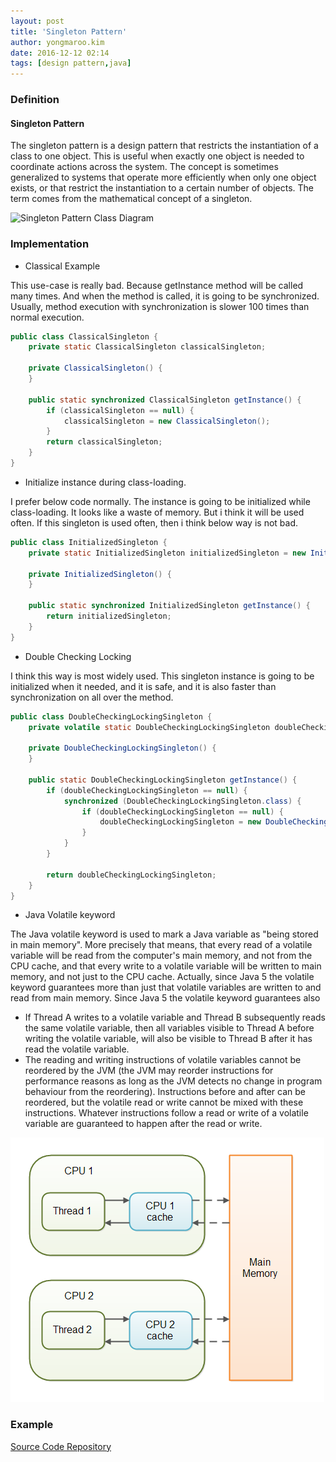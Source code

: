 ```yaml
---
layout: post
title: 'Singleton Pattern'
author: yongmaroo.kim
date: 2016-12-12 02:14
tags: [design pattern,java]
---
```


### Definition

#### Singleton Pattern

The singleton pattern is a design pattern that restricts the instantiation of a class to one object. This is useful when exactly one object is needed to coordinate actions across the system. The concept is sometimes generalized to systems that operate more efficiently when only one object exists, or that restrict the instantiation to a certain number of objects. The term comes from the mathematical concept of a singleton.

![Singleton Pattern Class Diagram](/files/design-pattern/singleton-pattern/singleton-pattern.png)


### Implementation

- Classical Example

This use-case is really bad. Because getInstance method will be called many times. And when the method is called, it is going to be synchronized. Usually, method execution with synchronization is slower 100 times than normal execution.

```java
public class ClassicalSingleton {
	private static ClassicalSingleton classicalSingleton;

	private ClassicalSingleton() {
	}

	public static synchronized ClassicalSingleton getInstance() {
		if (classicalSingleton == null) {
			classicalSingleton = new ClassicalSingleton();
		}
		return classicalSingleton;
	}
}
```

- Initialize instance during class-loading.

I prefer below code normally. The instance is going to be initialized while class-loading. It looks like a waste of memory. But i think it will be used often. If this singleton is used often, then i think below way is not bad.

```java
public class InitializedSingleton {
	private static InitializedSingleton initializedSingleton = new InitializedSingleton();

	private InitializedSingleton() {
	}

	public static synchronized InitializedSingleton getInstance() {
		return initializedSingleton;
	}
}
```

- Double Checking Locking

I think this way is most widely used. This singleton instance is going to be initialized when it needed, and it is safe, and it is also faster than synchronization on all over the method.

```java
public class DoubleCheckingLockingSingleton {
	private volatile static DoubleCheckingLockingSingleton doubleCheckingLockingSingleton;

	private DoubleCheckingLockingSingleton() {
	}

	public static DoubleCheckingLockingSingleton getInstance() {
		if (doubleCheckingLockingSingleton == null) {
			synchronized (DoubleCheckingLockingSingleton.class) {
				if (doubleCheckingLockingSingleton == null) {
					doubleCheckingLockingSingleton = new DoubleCheckingLockingSingleton();
				}
			}
		}

		return doubleCheckingLockingSingleton;
	}
}
```

- Java Volatile keyword

The Java volatile keyword is used to mark a Java variable as "being stored in main memory". More precisely that means, that every read of a volatile variable will be read from the computer's main memory, and not from the CPU cache, and that every write to a volatile variable will be written to main memory, and not just to the CPU cache.
Actually, since Java 5 the volatile keyword guarantees more than just that volatile variables are written to and read from main memory. 
Since Java 5 the volatile keyword guarantees also
  
  - If Thread A writes to a volatile variable and Thread B subsequently reads the same volatile variable, then all variables visible to Thread A before writing the volatile variable, will also be visible to Thread B after it has read the volatile variable. 
  - The reading and writing instructions of volatile variables cannot be reordered by the JVM (the JVM may reorder instructions for performance reasons as long as the JVM detects no change in program behaviour from the reordering). Instructions before and after can be reordered, but the volatile read or write cannot be mixed with these instructions. Whatever instructions follow a read or write of a volatile variable are guaranteed to happen after the read or write.

![volatile](/files/design-pattern/singleton-pattern/java-volatile.png)

### Example

[Source Code Repository](https://github.com/kymr/design-pattern/tree/master/src/main/java/design/pattern/singleton)



